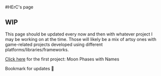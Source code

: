 #HErC's page

## WIP

This page should be updated every now and then with whatever project I may be working on at the time. 
Those will likely be a mix of artsy ones with game-related projects developed using different 
platforms/libraries/frameworks.

[Click here](./MoonPhases/MoonPhases.html) for the first project: Moon Phases with Names

Bookmark for updates 🤗
